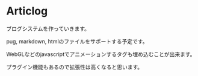 # Articlog
ブログシステムを作っていきます。  
  
pug, markdown, htmlのファイルをサポートする予定です。  
  
WebGLなどのjavascriptでアニメーションするタグも埋め込むことが出来ます。  
  
プラグイン機能もあるので拡張性は高くなると思います。
